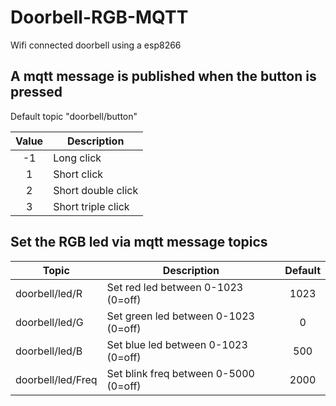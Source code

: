 # Doorbell-RGB-MQTT

Wifi connected doorbell using a esp8266




## A mqtt message is published when the button is pressed
Default topic "doorbell/button"

| Value | Description |
| :---: | --- |
| -1 | Long click |
| 1 | Short click |
| 2 | Short double click |
| 3 | Short triple click |


## Set the RGB led via mqtt message topics

| Topic | Description | Default |
| --- | --- | :---: |
| doorbell/led/R | Set red led between 0-1023 (0=off) | 1023 |  
| doorbell/led/G | Set green led between 0-1023 (0=off) | 0 |
| doorbell/led/B | Set blue led between 0-1023 (0=off) | 500 |
| doorbell/led/Freq | Set blink freq between 0-5000  (0=off) | 2000 |
